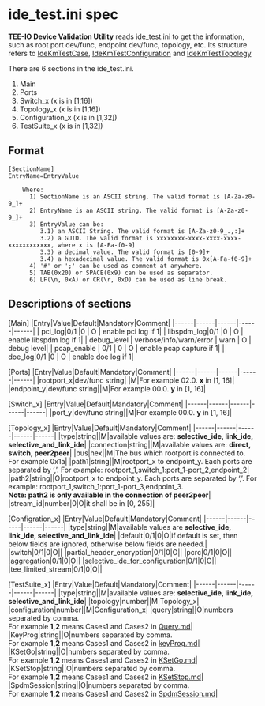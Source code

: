 # ide_test.ini spec

**TEE-IO Device Validation Utility** reads ide_test.ini to get the information, such as root port dev/func, endpoint dev/func, topology, etc. Its structure refers to [IdeKmTestCase](../doc/ide_test/IdeKmTestCase), [IdeKmTestConfiguration](../doc/ide_test/IdeKmTestConfiguration) and [IdeKmTestTopology](../doc/ide_test/IdeKmTestTopology)

There are 6 sections in the ide_test.ini.
1. Main
2. Ports
3. Switch_x (x is in [1,16])
4. Topology_x (x is in [1,16])
5. Configuration_x (x is in [1,32])
6. TestSuite_x (x is in [1,32])

## Format
```
[SectionName]
EntryName=EntryValue

    Where:
      1) SectionName is an ASCII string. The valid format is [A-Za-z0-9_]+
      2) EntryName is an ASCII string. The valid format is [A-Za-z0-9_]+
      3) EntryValue can be:
         3.1) an ASCII String. The valid format is [A-Za-z0-9_.,:]+
         3.2) a GUID. The valid format is xxxxxxxx-xxxx-xxxx-xxxx-xxxxxxxxxxxx, where x is [A-Fa-f0-9]
         3.3) a decimal value. The valid format is [0-9]+
         3.4) a hexadecimal value. The valid format is 0x[A-Fa-f0-9]+
      4) '#' or ';' can be used as comment at anywhere.
      5) TAB(0x20) or SPACE(0x9) can be used as separator.
      6) LF(\n, 0xA) or CR(\r, 0xD) can be used as line break.
```

## Descriptions of sections
[Main]
|Entry|Value|Default|Mandatory|Comment|
|------|------|------|------|------|
| pci_log|0/1 |0 | O | enable pci log if 1|
| libspdm_log|0/1 |0 | O | enable libspdm log if 1|
| debug_level | verbose/info/warn/error | warn | O | debug level|
| pcap_enable | 0/1 | 0 | O | enable pcap capture if 1|
| doe_log|0/1 |0 | O | enable doe log if 1|

[Ports]
|Entry|Value|Default|Mandatory|Comment|
|------|------|------|------|------|
|rootport_x|dev/func string| |M|For example 02.0. **x** in [1, 16]|
|endpoint_y|dev/func string||M|For example 00.0. **y** in [1, 16]|

[Switch_x]
|Entry|Value|Default|Mandatory|Comment|
|------|------|------|------|------|
|port_y|dev/func string||M|For example 00.0. **y** in [1, 16]|

[Topology_x]
|Entry|Value|Default|Mandatory|Comment|
|------|------|------|------|------|
|type|string||M|available values are: **selective_ide, link_ide, selective_and_link_ide**|
|connection|string||M|available values are: **direct, switch, peer2peer**|
|bus|hex||M|The bus which rootport is connected to. For example 0x1a|
|path1|string||M|rootport_x to endpoint_y. Each ports are separated by ‘,’. For example: rootport_1,switch_1:port_1-port_2,endpoint_2|
|path2|string||O|rootport_x to endpoint_y. Each ports are separated by ‘,’. For example: rootport_1,switch_1:port_1-port_3,endpoint_3. <br/>**Note: path2 is only available in the connection of peer2peer**|
|stream_id|number|0|O|it shall be in [0, 255]|

[Configration_x]
|Entry|Value|Default|Mandatory|Comment|
|------|------|------|------|------|
|type|string||M|available values are **selective_ide, link_ide, selective_and_link_ide**|
|default|0/1|0|O|if default is set, then below fields are ignored, otherwise below fields are needed.|
|switch|0/1|0|O||
|partial_header_encryption|0/1|0|O||
|pcrc|0/1|0|O||
|aggregation|0/1|0|O||
|selective_ide_for_configuration|0/1|0|O||
|tee_limited_stream|0/1|0|O||

[TestSuite_x]
|Entry|Value|Default|Mandatory|Comment|
|------|------|------|------|------|
|type|string||M|available values are: **selective_ide, link_ide, selective_and_link_ide**|
|topology|number||M|Topology_x|
|configuration|number||M|Configuration_x|
|query|string||O|numbers separated by comma.<br> For example **1,2** means Cases1 and Cases2 in [Query.md](../doc/ide_test/IdeKmTestCase/1.Query.md)|
|KeyProg|string||O|numbers separated by comma.<br> For example **1,2** means Cases1 and Cases2 in [keyProg.md](../doc/ide_test/IdeKmTestCase/2.keyProg.md)|
|KSetGo|string||O|numbers separated by comma.<br> For example **1,2** means Cases1 and Cases2 in [KSetGo.md](../doc/ide_test/IdeKmTestCase/3.KSetGo.md)|
|KSetStop|string||O|numbers separated by comma.<br> For example **1,2** means Cases1 and Cases2 in [KSetStop.md](../doc/ide_test/IdeKmTestCase/4.KSetStop.md)|
|SpdmSession|string||O|numbers separated by comma.<br> For example **1,2** means Cases1 and Cases2 in [SpdmSession.md](../doc/ide_test/IdeKmTestCase/5.SpdmSession.md)|
